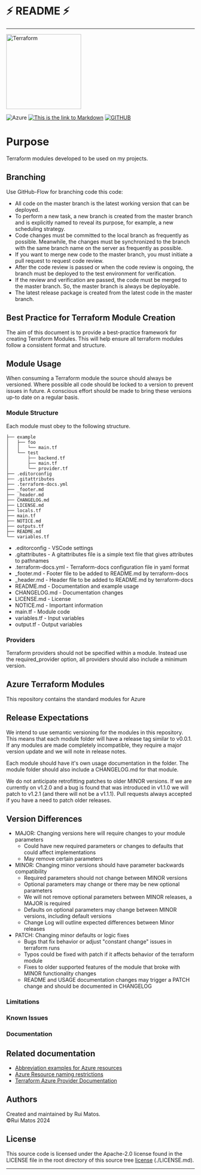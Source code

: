 # ⚡ README ⚡
---
<img alt="Terraform" src="https://www.datocms-assets.com/2885/1629941242-logo-terraform-main.svg" width="200px">

![Azure](https://img.shields.io/badge/Cloud-azure-%230072C6.svg?logo=microsoftazure&logoColor=white) [![This is the link to Markdown][markdown-badge]][markdown]
[![GITHUB](https://img.shields.io/badge/github-terraform--azurerm--simple--project--template-brightgreen.svg?style=flat&logo=github)](https://github.com/rmsmatos/terraform-azurerm-simple-project-template)

[readme]: /README.md
[readme-badge]: https://img.shields.io/badge/readme-information-brightgreen
[changelog]: /CHANGELOG.md
[changelog-badge]: https://img.shields.io/badge/changelog-latest-orange
[markdown]: https://www.markdownguide.org/cheat-sheet/
[markdown-badge]:https://img.shields.io/badge/Made%20with-Mardown-yellowgreen

# Purpose
Terraform modules developed to be used on my projects.

## Branching

Use GitHub-Flow for branching code this code:

* All code on the master branch is the latest working version that can be deployed.
* To perform a new task, a new branch is created from the master branch and is explicitly named to reveal its purpose, for example, a new scheduling strategy.
* Code changes must be committed to the local branch as frequently as possible. Meanwhile, the changes must be synchronized to the branch with the same branch name on the server as frequently as possible.
* If you want to merge new code to the master branch, you must initiate a pull request to request code review.
* After the code review is passed or when the code review is ongoing, the branch must be deployed to the test environment for verification.
* If the review and verification are passed, the code must be merged to the master branch. So, the master branch is always be deployable.
* The latest release package is created from the latest code in the master branch.

## Best Practice for Terraform Module Creation
The aim of this document is to provide a best-practice framework for creating Terraform Modules.
This will help ensure all terraform modules follow a consistent format and structure.

## Module Usage
When consuming a Terraform module the source should always be versioned.
Where possible all code should be locked to a version to prevent issues in future.
A conscious effort should be made to bring these versions up-to date on a regular basis.

### Module Structure

Each module must obey to the following structure.

```
├── example
│   ├── foo
│   │   └── main.tf
│   └── test
│       ├── backend.tf
│       ├── main.tf
│       └── provider.tf
├── .editorconfig
├── .gitattributes
├── .terraform-docs.yml
├── _footer.md
├── _header.md
├── CHANGELOG.md
├── LICENSE.md
├── locals.tf
├── main.tf
├── NOTICE.md
├── outputs.tf
├── README.md
└── variables.tf
```

* .editorconfig - VSCode settings
* .gitattributes - A gitattributes file is a simple text file that gives attributes to pathnames
* .terraform-docs.yml - Terraform-docs configuration file in yaml format
* \_footer.md - Footer file to be added to README.md by terraform-docs
* \_header.md - Header file to be added to README.md by terraform-docs
* README.md - Documentation and example usage
* CHANGELOG.md - Documentation changes
* LICENSE.md - License
* NOTICE.md - Important information
* main.tf - Module code
* variables.tf - Input variables
* output.tf - Output variables

### Providers
Terraform providers should not be specified within a module.
Instead use the required\_provider option, all providers should also include a minimum version.

## Azure Terraform Modules
This repository contains the standard modules for Azure

## Release Expectations
We intend to use semantic versioning for the modules in this repository. This means that each module folder will have a release tag similar to v0.0.1. If any modules are made completely incompatible, they require a major version update and we will note in release notes.

Each module should have it's own usage documentation in the folder. The module folder should also include a CHANGELOG.md for that module.

We do not anticipate retrofitting patches to older MINOR versions. If we are currently on v1.2.0 and a bug is found that was introduced in v1.1.0 we will patch to v1.2.1 (and there will not be a v1.1.1). Pull requests always accepted if you have a need to patch older releases.

## Version Differences
* MAJOR: Changing versions here will require changes to your module parameters
  * Could have new required parameters or changes to defaults that could affect implementations
  * May remove certain parameters
* MINOR: Changing minor versions should have parameter backwards compatibility
  * Required parameters should not change between MINOR versions
  * Optional parameters may change or there may be new optional parameters
  * We will not remove optional parameters between MINOR releases, a MAJOR is required
  * Defaults on optional parameters may change between MINOR versions, including default versions
  * Change Log will outline expected differences between Minor releases
* PATCH: Changing minor defaults or logic fixes
  * Bugs that fix behavior or adjust "constant change" issues in terraform runs
  * Typos could be fixed with patch if it affects behavior of the terraform module
  * Fixes to older supported features of the module that broke with MINOR functionality changes
  * README and USAGE documentation changes may trigger a PATCH change and should be documented in CHANGELOG
### Limitations
### Known Issues
### Documentation

## Related documentation

* [Abbreviation examples for Azure resources](https://learn.microsoft.com/en-us/azure/cloud-adoption-framework/ready/azure-best-practices/resource-abbreviations)
* [Azure Resource naming restrictions](https://docs.microsoft.com/en-us/azure/azure-resource-manager/management/resource-name-rules)
* [Terraform Azure Provider Documentation](https://registry.terraform.io/providers/hashicorp/azurerm/latest/docs)

## Authors
Created and maintained by Rui Matos.  
©Rui Matos 2024

## License
This source code is licensed under the Apache-2.0 license found in the
LICENSE file in the root directory of this source tree [license] (./LICENSE.md).

---

[azure]: https://portal.azure.com
[azure-badge]: https://img.shields.io/badge/cloud-Microsoft%20Azure-blue
[readme]: ./README.md
[readme-badge]: https://img.shields.io/badge/readme-information-red
[usage]: ./USAGE.md
[usage-badge]: https://img.shields.io/badge/usage-examples-lightgrey
[changelog]: ./CHANGELOG.md
[changelog-badge]: https://img.shields.io/badge/changelog-release-green
[license]: ./LICENSE.md
[license-badge]: https://img.shields.io/badge/license-%40Rui%20Matos-orange
[notice]: ./NOTICE.md
[notice-badge]: https://img.shields.io/badge/notice-%40copyright-lightgrey